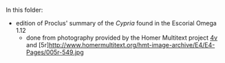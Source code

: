 In this folder:

- edition of Proclus' summary of the *Cypria* found in the Escorial Omega 1.12
     - done from photography provided by the Homer Multitext project [4v](http://www.homermultitext.org/hmt-image-archive/E4/E4-Pages/004v-242.jpg) and [5r]http://www.homermultitext.org/hmt-image-archive/E4/E4-Pages/005r-549.jpg
